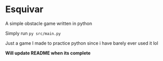 # Esquivar
A simple obstacle game written in python

Simply run `py src/main.py`

Just a game I made to practice python since i have barely ever used it lol

**Will update README when its complete**
